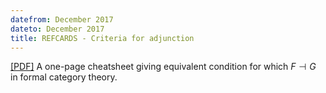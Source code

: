 ```yaml
---
datefrom: December 2017
dateto: December 2017
title: REFCARDS - Criteria for adjunction
---
```

[\[PDF\]](stuff/refcards_adjointness.pdf) A one-page cheatsheet giving equivalent condition for which $F\dashv G$ in formal category theory.